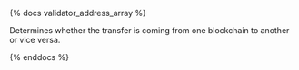 
{% docs validator_address_array %}

Determines whether the transfer is coming from one blockchain to another or vice versa.

{% enddocs %}